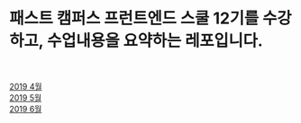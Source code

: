 # 패스트 캠퍼스 프런트엔드 스쿨 12기를 수강하고, 수업내용을 요약하는 레포입니다.

<br>
<br>
<a href="https://github.com/hbsowo58/FastCampus_Summary/blob/master/link/2019-04/04link.md"> 2019 4월 <br>
<a href="https://github.com/hbsowo58/FastCampus_Summary/blob/master/link/2019-04/05link.md"> 2019 5월 <br>
<a href="https://github.com/hbsowo58/FastCampus_Summary/blob/master/link/2019-04/06link.md"> 2019 6월 <br>
